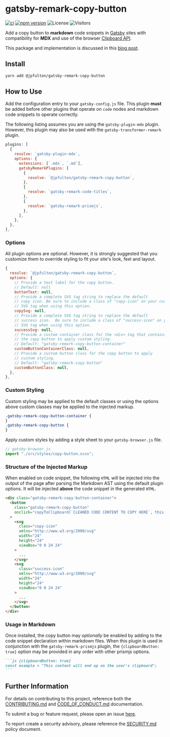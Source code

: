 # gatsby-remark-copy-button

[![ci](https://github.com/jpfulton/gatsby-remark-copy-button/actions/workflows/ci.yml/badge.svg)](https://github.com/jpfulton/gatsby-remark-copy-button/actions/workflows/ci.yml)
[![npm version](https://badge.fury.io/js/%40jpfulton%2Fgatsby-remark-copy-button.svg)](https://www.npmjs.com/package/@jpfulton/gatsby-remark-copy-button)
![License](https://img.shields.io/badge/License-MIT-blue)
![Visitors](https://visitor-badge.laobi.icu/badge?page_id=jpfulton.gatsby-remark-copy-button)

Add a copy button to **markdown** code snippets in
[Gatsby](https://www.gatsbyjs.com) sites with
compatibility for **MDX** and use of the browser
[Clipboard API](https://developer.mozilla.org/en-US/docs/Web/API/Clipboard_API).

This package and implementation is discussed in this
[blog post](https://www.jpatrickfulton.dev/blog/2023-08-02-gatsby-remark-copy-button/).

## Install

```bash
yarn add @jpfulton/gatsby-remark-copy-button
```

## How to Use

Add the configuration entry to your `gatsby-config.js` file. This plugin
**must** be added before other plugins that operate on `code` nodes and
markdown code snippets to operate correctly.

The following listing assumes you are using the `gatsby-plugin-mdx` plugin.
However, this plugin may also be used with the `gatsby-transformer-remark` plugin.

```js
plugins: [
  {
    resolve: `gatsby-plugin-mdx`,
    options: {
      extensions: [`.mdx`, `.md`],
      gatsbyRemarkPlugins: [
        {
          resolve: `@jpfulton/gatsby-remark-copy-button`,
        },
        {
          resolve: `gatsby-remark-code-titles`,
        },
        {
          resolve: `gatsby-remark-prismjs`,
        },
      ],
    },
  },
],
```

### Options

All plugin options are optional. However, it is strongly suggested that
you customize them to override styling to fit your site's look, feel and layout.

```js
{
  resolve: `@jpfulton/gatsby-remark-copy-button`,
  options: {
    // Provide a text label for the copy button.
    // Default: null
    buttonText: null,
    // Provide a complete SVG tag string to replace the default
    // copy icon. Be sure to include a class of "copy-icon" on your custom
    // SVG tag when using this option.
    copySvg: null,
    // Provide a complete SVG tag string to replace the default
    // success icon.  Be sure to include a class of "success-icon" on your custom
    // SVG tag when using this option.
    successSvg: null,
    // Provide a custom container class for the <div> tag that contains
    // the copy button to apply custom styling.
    // Default: "gatsby-remark-copy-button-container"
    customButtonContainerClass: null,
    // Provide a custom button class for the copy button to apply
    // custom styling.
    // Default: "gatsby-remark-copy-button"
    customButtonClass: null,
  },
},
```

### Custom Styling

Custom styling may be applied to the default classes or using the options
above custom classes may be applied to the injected markup.

```css
.gatsby-remark-copy-button-container {
}
.gatsby-remark-copy-button {
}
```

Apply custom styles by adding a style sheet to your `gatsby-browser.js` file.

```js
// gatsby-browser.js
import "./src/styles/copy-button.scss";
```

### Structure of the Injected Markup

When enabled on code snippet, the following `HTML` will be injected into
the output of the page after parsing the Markdown AST using the default
plugin options. It will be injected **above** the code snippet in the
generated `HTML`.

```html
<div class="gatsby-remark-copy-button-container">
  <button
    class="gatsby-remark-copy-button"
    onclick="copyToClipboard(`CLEANED CODE CONTENT TO COPY HERE`, this)"
  >
    <svg
      class="copy-icon"
      xmlns="http://www.w3.org/2000/svg"
      width="24"
      height="24"
      viewBox="0 0 24 24"
    >
      ...
    </svg>
    <svg
      class="success-icon"
      xmlns="http://www.w3.org/2000/svg"
      width="24"
      height="24"
      viewBox="0 0 24 24"
    >
      ...
    </svg>
  </button>
</div>
```

### Usage in Markdown

Once installed, the copy button may _optionally_ be enabled by adding
to the code snippet declaration within markdown files. When this plugin
is used in conjunction with the `gatsby-remark-prismjs` plugin, the
`{clipboardButton: true}` option may be provided in any order with other
prismjs options.

````markdown
```js {clipboardButton: true}
const example = "This content will end up on the user's clipboard";
```
````

## Further Information

For details on contributing to this project, reference both the
[CONTRIBUTING.md](./CONTRIBUTING.md) and [CODE_OF_CONDUCT.md](CODE_OF_CONDUCT.md)
documentation.

To submit a bug or feature request, please open an issue
[here](https://github.com/jpfulton/gatsby-remark-copy-button/issues/new/choose).

To report create a security advisory, please reference the
[SECURITY.md](./SECURITY.md) policy document.
